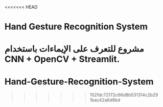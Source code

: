 <<<<<<< HEAD
# Hand Gesture Recognition System

مشروع للتعرف على الإيماءات باستخدام CNN + OpenCV + Streamlit.
=======
# Hand-Gesture-Recognition-System
>>>>>>> 102fdc72172c66d8b531314c2b291bac42a6d9bd
